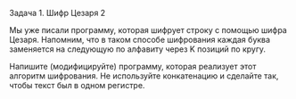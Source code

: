 Задача 1. Шифр Цезаря 2

Мы уже писали программу, которая шифрует строку с помощью шифра Цезаря. Напомним, что в таком способе шифрования каждая буква заменяется на следующую по алфавиту через K позиций по кругу. 

Напишите (модифицируйте) программу, которая реализует этот алгоритм шифрования. Не используйте конкатенацию и сделайте так, чтобы текст был в одном регистре.
